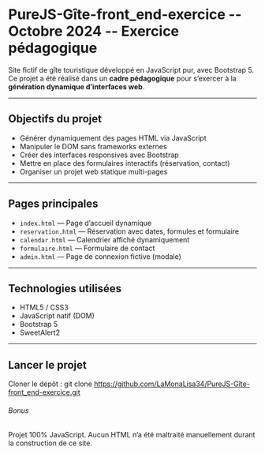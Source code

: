 # PureJS-Gîte-front_end-exercice -- Octobre 2024 -- Exercice pédagogique

Site fictif de gîte touristique développé en JavaScript pur, avec Bootstrap 5.
Ce projet a été réalisé dans un **cadre pédagogique** pour s’exercer à la **génération dynamique d’interfaces web**.

---

## Objectifs du projet

- Générer dynamiquement des pages HTML via JavaScript
- Manipuler le DOM sans frameworks externes
- Créer des interfaces responsives avec Bootstrap
- Mettre en place des formulaires interactifs (réservation, contact)
- Organiser un projet web statique multi-pages

---

## Pages principales

- `index.html` — Page d’accueil dynamique
- `reservation.html` — Réservation avec dates, formules et formulaire
- `calendar.html` — Calendrier affiché dynamiquement
- `formulaire.html` — Formulaire de contact
- `admin.html` — Page de connexion fictive (modale)

---

## Technologies utilisées

- HTML5 / CSS3
- JavaScript natif (DOM)
- Bootstrap 5
- SweetAlert2

---

## Lancer le projet

Cloner le dépôt :
git clone https://github.com/LaMonaLisa34/PureJS-Gîte-front_end-exercice.git

###### Bonus
Projet 100% JavaScript. Aucun HTML n’a été maltraité manuellement durant la construction de ce site.


